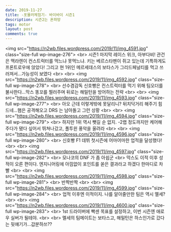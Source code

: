 ```yaml
---
date: 2019-11-27
title: -포뮬러체험기- 바이바이 시즌1
description: 시즌2는 혼파망
tags: motor
layout: post
comments: true
---
```


\<img src="https://n2wb.files.wordpress.com/2019/11/img_4591.jpg" class="size-full wp-image-276"\>
\<br\>
시즌1 마지막 레이스 위크, 아부다비! 관건은 맥라렌이 컨스트럭터를 먹느냐 못먹느냐. 키는 베르스타펜이 쥐고 있는데 기특하게도 프론트로우에 앉았다! 그리고 현 1위인 메르세데스의 보타스가 그리드페널티를 먹고 쓰러져서...가능성이 보였다
\<br\> \<br\>
\<img src="https://n2wb.files.wordpress.com/2019/11/img_4592.jpg" class="size-full wp-image-278"\>
\<br\>
선수겸감독 신호빵은 컨스트럭터를 먹기 위해 팀오더를 불사한다...막스 똥꼬를 찔러주며 뒤로는 해밀턴을 방어하는 전략
\<br\> \<br\>
\<img src="https://n2wb.files.wordpress.com/2019/11/img_4593.jpg" class="size-full wp-image-277"\>
\<br\>
아오 근데 이렇게밖에 못달리니? 뒤치닥거리 해주기 힘드네...햄은 공격해오고 DRS 는 남아돌고 그런 상황
\<br\> \<br\>
\<img src="https://n2wb.files.wordpress.com/2019/11/img_4594.jpg" class="size-full wp-image-279"\>
\<br\>
하지만 1위 역시 뺏길 순 없지. -2랩 정도까지만 케어해주다가 됐다 싶어서 뛰쳐나갔고, 폴투윈 풍악을 울려라
\<br\> \<br\>
\<img src="https://n2wb.files.wordpress.com/2019/11/img_4596.jpg" class="size-full wp-image-280"\>
\<br\>
신호빵 F1 데뷔 첫시즌에 어마어마한 업적을 달성했다!
\<br\> \<br\>
\<img src="https://n2wb.files.wordpress.com/2019/11/img_4597.jpg" class="size-full wp-image-282"\>
\<br\>
모나코의 DNF 가 좀 아쉽군
\<br\>
막스도 이적 이후 성적이 오른 편이다. 엔지니어링에 아낌없이 포인트를 쏟은 결과라고 하겠다 한마디로 차빨
\<br\> \<br\>
\<img src="https://n2wb.files.wordpress.com/2019/11/img_4598.jpg" class="size-full wp-image-281"\>
\<br\>
반짝반짝
\<br\> \<br\>
\<img src="https://n2wb.files.wordpress.com/2019/11/img_4599.jpg" class="size-full wp-image-284"\>
\<br\>
업적 이후엔 이적이지. 나를 알아줄만한 팀은 역시 멜세?
\<br\> \<br\>
\<img src="https://n2wb.files.wordpress.com/2019/11/img_4600.jpg" class="size-full wp-image-283"\>
\<br\>
1st 드라이버에 빡센 목표를 설정하고, 이번 시즌엔 애로우 실버가 될테야.
\<br\> \<br\>
멜세의 팀메이트는 보타스고, 해밀턴은 하스인가로 갔다는 뒷얘기가...갑분하쓰??
